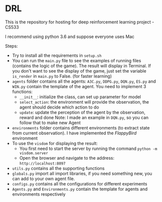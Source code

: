 # DRL
This is the repository for hosting for deep reinforcement learning project - CS533

I recommend using python 3.6 and suppose everyone uses Mac

Steps:
+ Try to install all the requirements in `setup.sh`
+ You can run the `main.py` file to see the examples of running files (contains the logic of the game). The result will display in Terminal. If you don't want to see the display of the game, just set the variable `is_render` in `main.py` to False. (for faster learning)
+ `agents` folder contains all the agents: `A3C.py`, `DDPG.py`, `DQN.py`, `ES.py` and `WIN.py` contain the template of the agent. You need to implement 3 functions:
  - `__init__`: initialize the class, can set up parameter for model
  - `select_action`: the environment will provide the observation, the agent should decide which action to do
  - `update`: update the perception of the agent by the observation, reward and done
  Note: I made an example in `DQN.py`, so you can follow that to make new Agent
+ `environments` folder contains different environments (to extract state from current observation). I have implemented the *FlappyBird* environment
+ To use the `visdom` for displaying the result:
  - You first need to start the server by running the command `python -m visdom.server`
  - Open the browser and navigate to the address: `http://localhost:8097`
+ `utils.py` contains all the supporting functions
+ `globals.py` import all import libraries, if you need something new, you can add to your own agent file.
+ `configs.py` contains all the configurations for different experiments
+ `Agents.py` and `Environments.py` contain the template for agents and environments respectively

